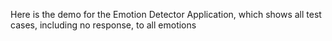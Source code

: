 Here is the demo for the Emotion Detector Application, which shows all test cases, including no response, to all emotions
